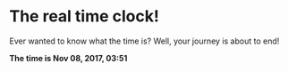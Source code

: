 # The real time clock!

Ever wanted to know what the time is? Well, your journey is about to end!

**The time is Nov 08, 2017, 03:51**